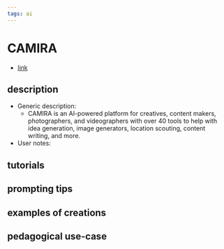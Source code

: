 ```yaml
---
tags: ai 
---
```


# CAMIRA


* [link](https://www.camira.ai/?via=flkq9b3nxjwqbndy67hp)

## description
* Generic description: 
     * CAMIRA is an AI-powered platform for creatives, content makers, photographers, and videographers with over 40 tools to help with idea generation, image generators, location scouting, content writing, and more.
* User notes:

## tutorials

## prompting tips

## examples of creations 

## pedagogical use-case 
